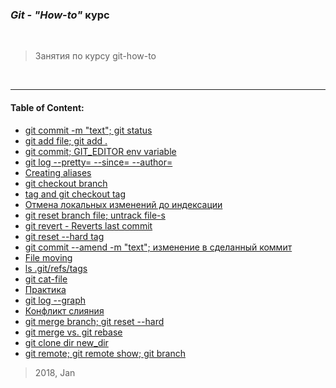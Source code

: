 ### _Git - "How-to"_ курс


<br>


> Занятия по курсу git-how-to


<br>

___


#### Table of Content:

+ [git commit -m "text"; git status](git-how-to_1.jpg)
+ [git add file; git add .](git-how-to_2.jpg)
+ [git commit; GIT_EDITOR env variable](git-how-to_3.jpg)
+ [git log --pretty= --since= --author=](git-how-to_4.jpg)
+ [Creating aliases](git-how-to_5.jpg)
+ [git checkout branch](git-how-to_6.jpg)
+ [tag and git checkout tag](git-how-to_7.jpg)
+ [Отмена локальных изменений до индексации](git-how-to_8.jpg)
+ [git reset branch file; untrack file\-s](git-how-to_9.jpg)
+ [git revert - Reverts last commit](git-how-to_10.jpg)
+ [git reset --hard tag](git-how-to_11.jpg)
+ [git commit --amend -m "text"; изменение в сделанный коммит](git-how-to_12.jpg)
+ [File moving](git-how-to_13.jpg)
+ [ls .git/refs/tags](git-how-to_14.jpg)
+ [git cat-file](git-how-to_15.jpg)
+ [Практика](git-how-to_16.jpg)
+ [git log --graph](git-how-to_17.jpg)
+ [Конфликт слияния](git-how-to_18.jpg)
+ [git merge branch; git reset --hard](git-how-to_19.jpg)
+ [git merge vs. git rebase](git-how-to_20.jpg)
+ [git clone dir new_dir](git-how-to_21.jpg)
+ [git remote; git remote show; git branch](git-how-to_22.jpg)

> 2018, Jan

